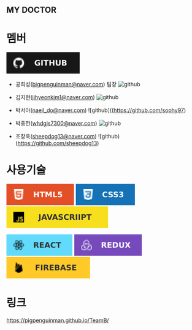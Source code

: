 ## MY DOCTOR

# 멤버
![github](./ReadMe_img/github.svg)
- 공희성(bigpenguinman@naver.com) 팀장
![github](https://github.com/PigPenguinMan)

- 김지현(jihyeonkim1@naver.com)
![github](https://github.com/wooodii)

- 박서아(naeil_do@naver.com)
![github]((https://github.com/sophy97)

- 박종헌(whdgjs7300@naver.com)
![github](https://github.com/whdgjs7300)

- 조창욱(sheepdog13@naver.com)
![github)(https://github.com/sheepdog13)


# 사용기술

![HTML5](./ReadMe_img/html5.svg)
![CSS3](./ReadMe_img/css3.svg)
![JAVASCRIPT](./ReadMe_img/javascript.svg)

![REACT](./ReadMe_img/react.svg)
![REDUX](./ReadMe_img/redux.svg)
![FIREBASE](./ReadMe_img/firebase.svg)

# 링크 
https://pigpenguinman.github.io/TeamB/

#
